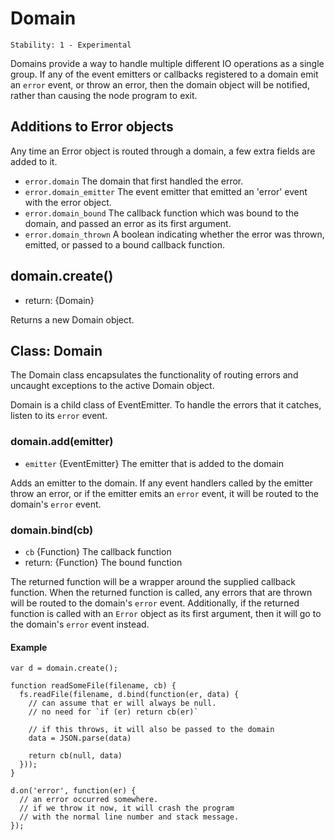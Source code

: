 # Domain

    Stability: 1 - Experimental

Domains provide a way to handle multiple different IO operations as a
single group.  If any of the event emitters or callbacks registered to a
domain emit an `error` event, or throw an error, then the domain object
will be notified, rather than causing the node program to exit.

## Additions to Error objects

<!-- type=misc -->

Any time an Error object is routed through a domain, a few extra fields
are added to it.

* `error.domain` The domain that first handled the error.
* `error.domain_emitter` The event emitter that emitted an 'error' event
  with the error object.
* `error.domain_bound` The callback function which was bound to the
  domain, and passed an error as its first argument.
* `error.domain_thrown` A boolean indicating whether the error was
  thrown, emitted, or passed to a bound callback function.

## domain.create()

* return: {Domain}

Returns a new Domain object.

## Class: Domain

The Domain class encapsulates the functionality of routing errors and
uncaught exceptions to the active Domain object.

Domain is a child class of EventEmitter.  To handle the errors that it
catches, listen to its `error` event.

### domain.add(emitter)

* `emitter` {EventEmitter} The emitter that is added to the domain

Adds an emitter to the domain.  If any event handlers called by the
emitter throw an error, or if the emitter emits an `error` event, it
will be routed to the domain's `error` event.

### domain.bind(cb)

* `cb` {Function} The callback function
* return: {Function} The bound function

The returned function will be a wrapper around the supplied callback
function.  When the returned function is called, any errors that are
thrown will be routed to the domain's `error` event.  Additionally, if
the returned function is called with an `Error` object as its first
argument, then it will go to the domain's `error` event instead.

#### Example

    var d = domain.create();

    function readSomeFile(filename, cb) {
      fs.readFile(filename, d.bind(function(er, data) {
        // can assume that er will always be null.
        // no need for `if (er) return cb(er)`

        // if this throws, it will also be passed to the domain
        data = JSON.parse(data)

        return cb(null, data)
      }));
    }

    d.on('error', function(er) {
      // an error occurred somewhere.
      // if we throw it now, it will crash the program
      // with the normal line number and stack message.
    });
